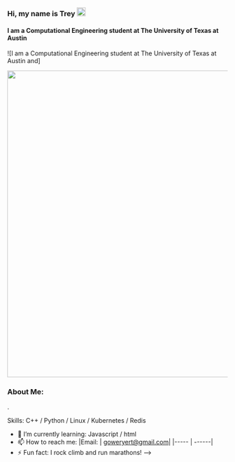 ### Hi, my name is Trey  <img src="https://user-images.githubusercontent.com/70235944/235464816-97a74fe3-00e5-4e2d-a68d-b88911af71ac.gif" alt="Logo" width="20" >
#### I am a Computational Engineering student at The University of Texas at Austin
![I am a Computational Engineering student at The University of Texas at Austin and] 

<img src= "https://user-images.githubusercontent.com/70235944/235687848-49835cd1-f367-44f8-8470-a3c128e05fc0.jpeg" width="700">

### About Me:
.

Skills: C++ / Python / Linux / Kubernetes / Redis

- 🌱 I’m currently learning:
  Javascript / html 
- 📫 How to reach me: 
  |Email: | goweryert@gmail.com|
  |----- | ------|
- ⚡ Fun fact: I rock climb and run marathons!
-->
